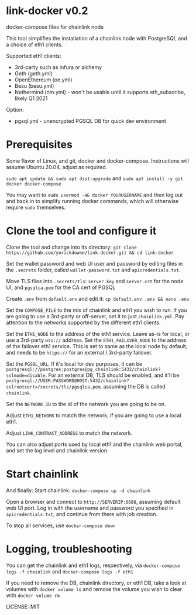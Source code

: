 # link-docker v0.2

docker-compose files for chainlink node

This tool simplifies the installation of a chainlink node with PostgreSQL and
a choice of eth1 clients.

Supported eth1 clients:
* 3rd-party such as infura or alchemy
* Geth (geth.yml) 
* OpenEthereum (oe.yml)
* Besu (besu.yml)
* Nethermind (nm.yml) - won't be usable until it supports eth_subscribe, likely Q1 2021

Option:
* pgsql.yml - unencrypted PGSQL DB for quick dev environment

# Prerequisites

Some flavor of Linux, and git, docker and docker-compose. Instructions will assume Ubuntu 20.04, adjust as required.

`sudo apt update && sudo apt dist-upgrade` and `sudo apt install -y git docker docker-compose`

You may want to `sudo usermod -aG docker YOURUSERNAME` and then log out and back in to simplify running docker commands,
which will otherwise require `sudo` themselves.

# Clone the tool and configure it

Clone the tool and change into its directory:
`git clone https://github.com/yorickdowne/link-docker.git && cd link-docker`

Set the wallet password and web UI user and password by editing files in the `.secrets` folder, called `wallet-password.txt`
and `apicredentials.txt`.

Move TLS files into `.secrets/tls`: `server.key` and `server.crt` for the node UI, and `pgsqlca.pem` for the CA cert of PGSQL

Create `.env` from `default.env` and edit it:
`cp default.env .env && nano .env`

Set the `COMPOSE_FILE` to the mix of chainlink and eth1 you wish to run. If you are going to use a 3rd-party or off-server, set it
to just `chainlink.yml`. Pay attention to the networks supported by the different eth1 clients.

Set the `ETH1_NODE` to the address of the eth1 service. Leave as-is for local, or use a 3rd-party `wss://` address.
Set the `ETH1_FAILOVER_NODE` to the address of the failover eth1 service. This is set to same as the local node by default, and needs to be `https://`
for an external / 3rd-party failover.

Set the `PGSQL_URL`. If it's local for dev purposes, it can be `postgresql://postgres:postgres@pg_chainlink:5432/chainlink?sslmode=disable`. For an external
DB, TLS should be enabled, and it'll be `postgresql://USER:PASSWORD@HOST:5432/chainlink?sslrootcert=/secrets/tls/pgsqlca.pem`, assuming the DB is called `chainlink`.

Set the `NETWORK_ID` to the id of the network you are going to be on.

Adjust `ETH1_NETWORK` to match the network, if you are going to use a local eth1.

Adjust `LINK_CONTRACT_ADDRESS` to match the network.

You can also adjust ports used by local eth1 and the chainlink web portal, and set the log level and chainlink version.

#
# Start chainlink

And finally: Start chainlink. `docker-compose up -d chainlink`

Open a browser and connect to `http://SERVERIP:6688`, assuming default web UI port. Log in with the username and password
you specified in `apicredentials.txt`, and continue from there with job creation.

To stop all services, use `docker-compose down`

# Logging, troubleshooting

You can get the chainlink and eth1 logs, respectively, via `docker-compose logs -f chainlink` and `docker-compose logs -f eth1`

If you need to remove the DB, chainlink directory, or eth1 DB, take a look at volumes with `docker volume ls` and remove
the volume you wish to clear with `docker volume rm`

LICENSE: MIT
